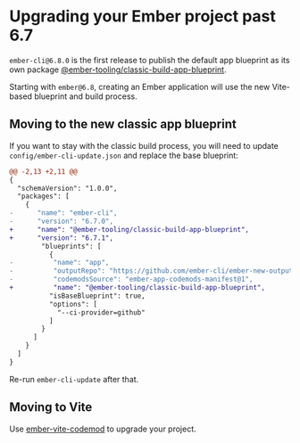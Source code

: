 # Upgrading your Ember project past 6.7

`ember-cli@6.8.0` is the first release to publish the default app blueprint as
its own package [@ember-tooling/classic-build-app-blueprint][npm].

[npm]: https://www.npmjs.com/package/@ember-tooling/classic-build-app-blueprint

Starting with `ember@6.8`, creating an Ember application will use the new
Vite-based blueprint and build process.

## Moving to the new classic app blueprint

If you want to stay with the classic build process, you will need to update
`config/ember-cli-update.json` and replace the base blueprint:

```diff
@@ -2,13 +2,11 @@
{
  "schemaVersion": "1.0.0",
  "packages": [
    {
-      "name": "ember-cli",
-      "version": "6.7.0",
+      "name": "@ember-tooling/classic-build-app-blueprint",
+      "version": "6.7.1",
        "blueprints": [
          {
-          "name": "app",
-          "outputRepo": "https://github.com/ember-cli/ember-new-output",
-          "codemodsSource": "ember-app-codemods-manifest@1",
+          "name": "@ember-tooling/classic-build-app-blueprint",
          "isBaseBlueprint": true,
          "options": [
            "--ci-provider=github"
          ]
        }
      ]
    }
  ]
}
```

Re-run `ember-cli-update` after that.

## Moving to Vite

Use [ember-vite-codemod][mod] to upgrade your project.

[mod]: https://github.com/mainmatter/ember-vite-codemod/

